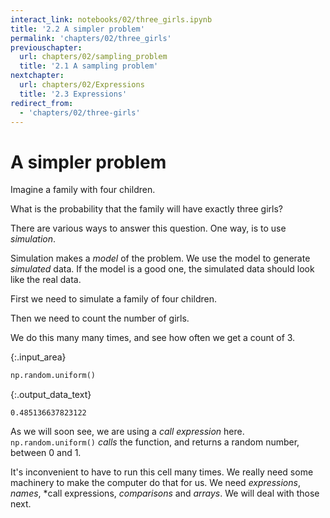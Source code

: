 ```yaml
---
interact_link: notebooks/02/three_girls.ipynb
title: '2.2 A simpler problem'
permalink: 'chapters/02/three_girls'
previouschapter:
  url: chapters/02/sampling_problem
  title: '2.1 A sampling problem'
nextchapter:
  url: chapters/02/Expressions
  title: '2.3 Expressions'
redirect_from:
  - 'chapters/02/three-girls'
---
```


# A simpler problem

Imagine a family with four children.

What is the probability that the family will have exactly three girls?

There are various ways to answer this question.  One way, is to use
*simulation*.

Simulation makes a *model* of the problem.  We use the model to generate
*simulated* data.  If the model is a good one, the simulated data should look
like the real data.

First we need to simulate a family of four children.

Then we need to count the number of girls.

We do this many many times, and see how often we get a count of 3.



{:.input_area}
```python
np.random.uniform()
```





{:.output_data_text}
```
0.485136637823122
```



As we will soon see, we are using a *call expression* here.  `np.random.uniform()` *calls* the function, and returns a random number, between 0 and 1.

It's inconvenient to have to run this cell many times.   We really need some machinery to make the computer do that for us.  We need *expressions*, *names*, *call expressions, *comparisons* and *arrays*.  We will deal with those next.
